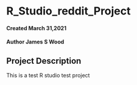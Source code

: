 # R_Studio_reddit_Project

#### Created March 31,2021
#### Author James S Wood

## Project Description
This is a test R studio test project
